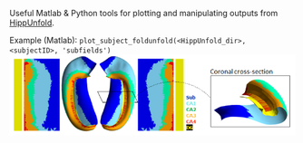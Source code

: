 Useful Matlab & Python tools for plotting and manipulating outputs from [HippUnfold](https://github.com/khanlab/hippunfold).

Example (Matlab):
`plot_subject_foldunfold(<HippUnfold_dir>, <subjectID>, 'subfields')`
![generated plot!](docs/images/subfields_foldunfold.png)
